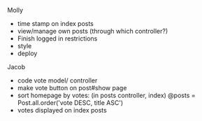 

Molly

- time stamp on index posts
- view/manage own posts (through which controller?)
- Finish logged in restrictions
- style 
- deploy


Jacob

- code vote model/ controller
- make vote button on post#show page
- sort homepage by votes: (in posts controller, index) @posts = Post.all.order('vote DESC, title ASC')
- votes displayed on index posts
